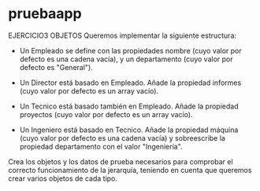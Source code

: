 # pruebaapp

EJERCICIO3 OBJETOS
Queremos implementar la siguiente estructura:

   - Un Empleado se define con las propiedades nombre (cuyo valor por defecto es una cadena vacía), y un departamento (cuyo valor por defecto es "General").

   - Un Director está basado en Empleado. Añade la propiedad informes (cuyo valor por defecto es un array vacío).

   - Un Tecnico está basado también en Empleado. Añade la propiedad proyectos (cuyo valor por defecto es un array vacío).

   - Un Ingeniero está basado en Tecnico. Añade la propiedad máquina (cuyo valor por defecto es una cadena vacía) y sobreescribe la propiedad departamento con el valor "Ingeniería".

Crea los objetos y los datos de prueba necesarios para comprobar el correcto funcionamiento de la jerarquía, teniendo en cuenta que queremos crear varios objetos de cada tipo.
